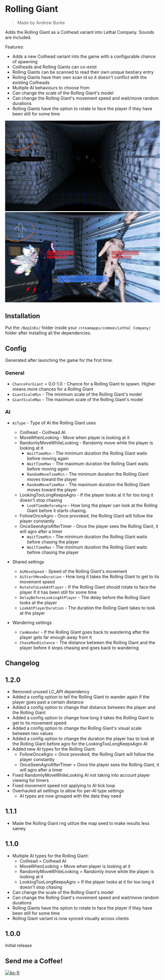 # Rolling Giant

> Made by Andrew Burke

Adds the Rolling Giant as a Coilhead variant into Lethal Company. Sounds are included.

Features:

- Adds a new Coilhead variant into the game with a configurable chance of spawning
- Coilheads and Rolling Giants can co-exist
- Rolling Giants can be scanned to read their own unique bestiary entry
- Rolling Giants have their own scan id so it doesn't conflict with the existing Coilheads
- Multiple AI behaviours to choose from
- Can change the scale of the Rolling Giant's model
- Can change the Rolling Giant's movement speed and wait/move random durations
- Rolling Giants have the option to rotate to face the player if they have been still for some time

![There should be the picture... Something went wrong.](./Images/image0.png)
![There should be the picture... Something went wrong.](./Images/image1.png)

## Installation

Put the `/BepInEx/` folder inside your `/steamapps/common/Lethal Company/` folder after installing all the dependencies.

## Config

Generated after launching the game for the first time.

### General

- `ChanceForGiant` = 0.0-1.0 - Chance for a Rolling Giant to spawn. Higher means more chances for a Rolling Giant
- `GiantScaleMin` - The minimum scale of the Rolling Giant's model
- `GiantScaleMax` - The maximum scale of the Rolling Giant's model

### AI

- `AiType` - Type of AI the Rolling Giant uses
  - Coilhead - Coilhead AI
  - MoveWhenLooking - Move when player is looking at it
  - RandomlyMoveWhileLooking - Randomly move while the player is looking at it
    - `WaitTimeMin` - The minimum duration the Rolling Giant waits before moving again
    - `WaitTimeMax` - The maximum duration the Rolling Giant waits before moving again
    - `RandomMoveTimeMin` - The minimum duration the Rolling Giant moves toward the player
    - `RandomMoveTimeMax` - The maximum duration the Rolling Giant moves toward the player
  - LookingTooLongKeepsAgro - If the player looks at it for too long it doesn't stop chasing
    - `LookTimeBeforeAgro` - How long the player can look at the Rolling Giant before it starts chasing.
  - FollowOnceAgro - Once provoked, the Rolling Giant will follow the player constantly
  - OnceSeenAgroAfterTimer - Once the player sees the Rolling Giant, it will agro after a timer
    - `WaitTimeMin` - The minimum duration the Rolling Giant waits before chasing the player
    - `WaitTimeMax` - The minimum duration the Rolling Giant waits before chasing the player

- Shared settings
  - `AiMoveSpeed` - Speed of the Rolling Giant's movement
  - `AiStartMoveDuration` - How long it takes the Rolling Giant to get to its movement speed
  - `RotateToLookAtPlayer` - If the Rolling Giant should rotate to face the player if it has been still for some time
  - `DelayBeforeLookingAtPlayer` - The delay before the Rolling Giant looks at the player
  - `LookAtPlayerDuration` - The duration the Rolling Giant takes to look at the player

- Wandering settings
  - `CanWander` - If the Rolling Giant goes back to wandering after the player gets far enough away from it
  - `ChaseMaxDistance` - The distance between the Rolling Giant and the player before it stops chasing and goes back to wandering

## Changelog

## 1.2.0

- Removed unused LC_API dependency
- Added a config option to tell the Rolling Giant to wander again if the player goes past a certain distance
- Added a config option to change that distance between the player and the Rolling Giant
- Added a config option to change how long it takes the Rolling Giant to get to its movement speed
- Added a config option to change the Rolling Giant's visual scale between two values
- Added a config option to change the duration the player has to look at the Rolling Giant before agro for the LookingTooLongKeepsAgro AI
- Added new AI types for the Rolling Giant:
  - FollowOnceAgro = Once provoked, the Rolling Giant will follow the player constantly
  - OnceSeenAgroAfterTimer = Once the player sees the Rolling Giant, it will agro after a timer
- Fixed RandomlyMoveWhileLooking AI not taking into account player viewing for timers
- Fixed movement speed not applying to AI tick loop
- Overhauled all settings to allow for per-AI type settings
  - AI types are now grouped with the data they need

## 1.1.1

- Made the Rolling Giant rng utilize the map seed to make results less samey

## 1.1.0

- Multiple AI types for the Rolling Giant:
  - Coilhead = Coilhead AI
  - MoveWhenLooking = Move when player is looking at it
  - RandomlyMoveWhileLooking = Randomly move while the player is looking at it
  - LookingTooLongKeepsAgro = If the player looks at it for too long it doesn't stop chasing
- Can change the scale of the Rolling Giant's model
- Can change the Rolling Giant's movement speed and wait/move random durations
- Rolling Giants have the option to rotate to face the player if they have been still for some time
- Rolling Giant variant is now synced visually across clients

## 1.0.0

Initial release

## Send me a Coffee!

[![ko-fi](https://ko-fi.com/img/githubbutton_sm.svg)](https://ko-fi.com/B0B6R2Z9U)